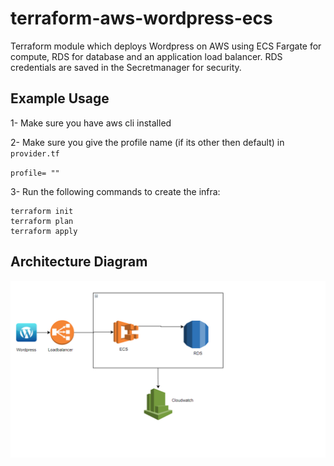 # terraform-aws-wordpress-ecs

Terraform module which deploys Wordpress on AWS using ECS Fargate for compute, RDS for database and an application load balancer. RDS credentials are saved in the Secretmanager for security.

## Example Usage
1- Make sure you have aws cli installed

2- Make sure you give the profile name (if its other then default) in `provider.tf`

`profile= ""`

3- Run the following commands to create the infra:
```
terraform init
terraform plan
terraform apply
```

## Architecture Diagram
![Diagram](./images/wordpress.png)